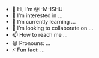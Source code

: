 - 👋 Hi, I’m @I-M-ISHU
- 👀 I’m interested in ...
- 🌱 I’m currently learning ...
- 💞️ I’m looking to collaborate on ...
- 📫 How to reach me ...
- 😄 Pronouns: ...
- ⚡ Fun fact: ...

<!---
I-M-ISHU/I-M-ISHU is a ✨ special ✨ repository because its `README.md` (this file) appears on your GitHub profile.
You can click the Preview link to take a look at your changes.
--->
